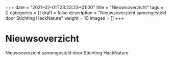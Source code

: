 +++
date = "2021-02-01T23:23:23+01:00"
title = "Nieuwsoverzicht"
tags = []
categories = []
draft = false
description = "Nieuwsoverzicht samengesteld door Stichting HackNature"
weight = 10
images = []
+++

# Nieuwsoverzicht

Nieuwsoverzicht samengesteld door Stichting HackNature

